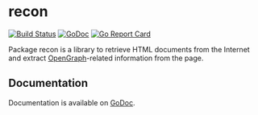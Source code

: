 # recon

[![Build Status](https://travis-ci.org/jimmysawczuk/recon.svg)](https://travis-ci.org/jimmysawczuk/recon) [![GoDoc](https://godoc.org/github.com/jimmysawczuk/recon?status.svg)](https://godoc.org/github.com/jimmysawczuk/recon) [![Go Report Card](https://goreportcard.com/badge/github.com/jimmysawczuk/recon)](https://goreportcard.com/report/github.com/jimmysawczuk/recon)

Package recon is a library to retrieve HTML documents from the Internet and extract [OpenGraph][ogp]-related information from the page.

## Documentation

Documentation is available on [GoDoc][godoc].

  [ogp]: http://ogp.me
  [godoc]: http://godoc.org/github.com/jimmysawczuk/recon
